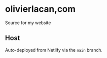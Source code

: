 # olivierlacan,com

Source for my website

## Host

Auto-deployed from Netlify via the `main` branch.


